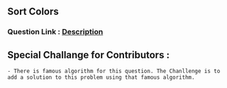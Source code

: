 ## Sort Colors

### Question Link : [Description](https://leetcode.com/problems/sort-colors/)





## Special Challange for Contributors :

    - There is famous algorithm for this question. The Chanllenge is to add a solution to this problem using that famous algorithm.